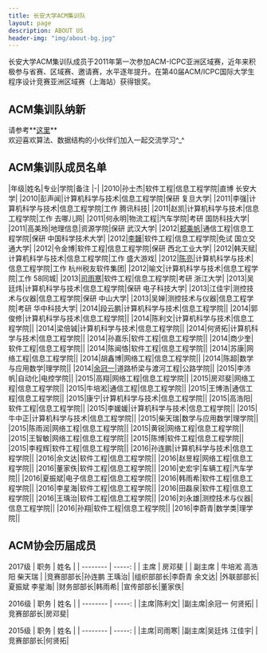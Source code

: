 ```yaml
---
title: 长安大学ACM集训队
layout: page
description: ABOUT US
header-img: "img/about-bg.jpg"
---
```





长安大学ACM集训队成员于2011年第一次参加ACM-ICPC亚洲区域赛，近年来积极参与省赛、区域赛、邀请赛，水平逐年提升。在第40届ACM/ICPC国际大学生程序设计竞赛亚洲区域赛（上海站）获得银奖。

## ACM集训队纳新

请参考**[这里](http://chdacm.club/2016/07/10/acmer_join_us/)**  
欢迎喜欢算法、数据结构的小伙伴们加入一起交流学习^_^


## ACM集训队成员名单

|年级|姓名|专业|学院|备注
|-|
|2010|孙士杰|软件工程|信息工程学院|直博 长安大学|
|2010|彭声闻|计算机科学与技术|信息工程学院|保研 复旦大学|
|2011|李强|计算机科学与技术|信息工程学院|工作 腾讯科技|
|2011|赵凯|计算机科学与技术|信息工程学院|工作 去哪儿网|
|2011|何永明|物流工程|汽车学院|考研 国防科技大学|
|2011|高美玲|地理信息|资源学院|保研 武汉大学|
|2012|[郏乘帆](http://jcf94.com)|通信工程|信息工程学院|保研 中国科学技术大学|
|2012|[李韡](http://bigballon.github.io/)|软件工程|信息工程学院|免试 国立交通大学|
|2012|令金博|软件工程|信息工程学院|保研 西北工业大学|
|2012|韩天赋|计算机科学与技术|信息工程学院|工作 盛大游戏|
|2012|[陈亮](http://flowsnow.net/)|计算机科学与技术|信息工程学院|工作 杭州税友软件集团|
|2012|喻文|计算机科学与技术|信息工程学院|工作 58同城|
|2013|[司雨寒](http://www.cnblogs.com/AOQNRMGYXLMV/)|软件工程|信息工程学院|考研 浙江大学|
|2013|吴廷炜|计算机科学与技术|信息工程学院|保研 电子科技大学|
|2013|江佳宇|测控技术与仪器|信息工程学院|保研 中山大学|
|2013|吴婵|测控技术与仪器|信息工程学院|考研 华中科技大学|
|2014|段云鹏|计算机科学与技术|信息工程学院||
|2014|郭俊修|计算机科学与技术|信息工程学院||
|2014|陈利文|计算机科学与技术|信息工程学院||
|2014|梁倍铖|计算机科学与技术|信息工程学院||
|2014|何贤拓|计算机科学与技术|信息工程学院||
|2014|孙嘉乐|软件工程|信息工程学院||
|2014|商少奎|软件工程|信息工程学院||
|2014|陈闻恪|软件工程|信息工程学院||
|2014|苏康|网络工程|信息工程学院||
|2014|胡鑫博|网络工程|信息工程学院||
|2014|陈超|数学与应用数学|理学院||
|2014|[余冠一](http://home.cnblogs.com/u/Aguin/)|道路桥梁与渡河工程|公路学院||
|2015|李沛帆|自动化|电控学院||
|2015|高翔|网络工程|信息工程学院||
|2015|房邓斐|网络工程|信息工程学院||
|2015|牛培淞|通信工程|信息工程学院||
|2015|王博浩|通信工程|信息工程学院||
|2015|康宁|计算机科学与技术|信息工程学院||
|2015|高浩阳|软件工程|信息工程学院||
|2015|李媛媛|计算机科学与技术|信息工程学院||
|2015|牛中正|计算机科学与技术|信息工程学院||
|2015|柴天瑞|数学与应用数学|理学院||
|2015|陈雨润|网络工程|信息工程学院||
|2015|黄锐|网络工程|信息工程学院||
|2015|王智敏|网络工程|信息工程学院||
|2015|陈博|软件工程|信息工程学院||	
|2015|李程辉|软件工程|信息工程学院||
|2016|孙连鹏|计算机科学与技术|信息工程学院||
|2016|余文达|软件工程|信息工程学院||
|2016|赵昱程|网络工程|信息工程学院||
|2016|董家佚|软件工程|信息工程学院||
|2016|史宏宇|车辆工程|汽车学院||
|2016|夏振斌|电子信息工程|信息工程学院||
|2016|韩雨希|软件工程|信息工程学院||
|2016|李星海|软件工程|信息工程学院||
|2016|田磊泉|软件工程|信息工程学院||
|2016|王瑀治|软件工程|信息工程学院||
|2016|刘永雄|测控技术与仪器|信息工程学院||
|2016|孙翔|软件工程|信息工程学院||
|2016|李蔚青|数学类|理学院||

## ACM协会历届成员

2017级
| 职务        | 姓名   |
| --------   | -----:  |
| 主席     | 房邓斐 |
| 副主席        |   牛培淞 高浩阳 柴天瑞 |
|竞赛部部长|孙连鹏 王瑀治|
|组织部部长|李蔚青 余文达|
|外联部部长|夏振斌 李星海|
|财务部部长|韩雨希|
|宣传部部长|董家佚|

2016级
| 职务        | 姓名   |
| --------   | -----:  |
|主席|陈利文|
|副主席|余冠一 何贤拓|
|竞赛部部长|房邓斐|



2015级
| 职务        | 姓名   |
| --------   | -----:  |
|主席|司雨寒|
|副主席|吴廷炜 江佳宇|
|竞赛部部长|何贤拓|

